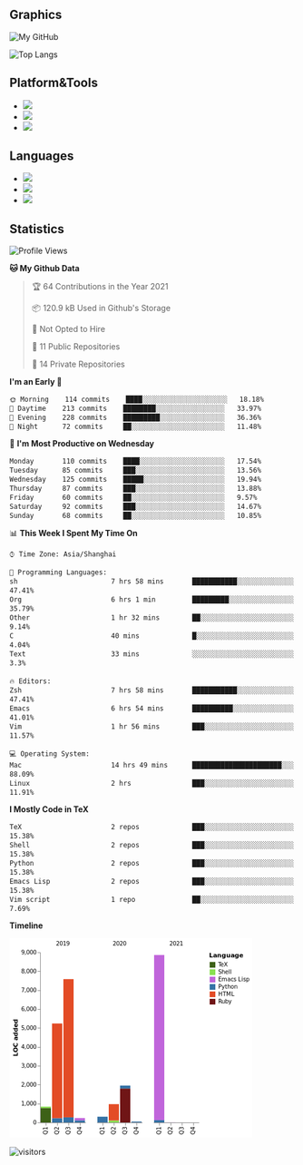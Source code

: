 ## Graphics

![My GitHub](https://github-readme-stats.vercel.app/api?username=SteamedFish&count_private=true&show_icons=true&theme=buefy&include_all_commits=false)

![Top Langs](https://github-readme-stats.vercel.app/api/top-langs/?username=SteamedFish&theme=buefy&hide=ruby&count_private=true&show_icons=true&layout=compact)

## Platform&Tools

* [![](https://img.shields.io/badge/ArchLinux--purple?style=flat-square&logo=ArchLinux)](https://www.archlinux.org/)
* [![](https://img.shields.io/badge/Gentoo-testing-purple?style=flat-square&logo=Gentoo)](https://www.gentoo.org/)
* [![](https://img.shields.io/badge/Doom%20Emacs-28-blue?style=flat-square&logo=Gnu%20emacs&logoColor=white)](https://www.gnu.org/software/emacs/)

## Languages

* [![](https://img.shields.io/badge/-Python-3776AB?style=flat-square&logo=python&logoColor=white)](https://www.python.org/)
* [![](https://img.shields.io/badge/-Bash-00ADD8?style=flat-square&logo=Gnu-bash&logoColor=white)](https://www.gnu.org/software/bash/)
* [![](https://img.shields.io/badge/-Go-00ADD8?style=flat-square&logo=go&logoColor=white)](https://golang.org/)

## Statistics

<!--START_SECTION:waka-->
![Profile Views](http://img.shields.io/badge/Profile%20Views-8-blue)

**🐱 My Github Data** 

> 🏆 64 Contributions in the Year 2021
 > 
> 📦 120.9 kB Used in Github's Storage 
 > 
> 🚫 Not Opted to Hire
 > 
> 📜 11 Public Repositories 
 > 
> 🔑 14 Private Repositories  
 > 
**I'm an Early 🐤** 

```text
🌞 Morning    114 commits    ████░░░░░░░░░░░░░░░░░░░░░   18.18% 
🌆 Daytime    213 commits    ████████░░░░░░░░░░░░░░░░░   33.97% 
🌃 Evening    228 commits    █████████░░░░░░░░░░░░░░░░   36.36% 
🌙 Night      72 commits     ██░░░░░░░░░░░░░░░░░░░░░░░   11.48%

```
📅 **I'm Most Productive on Wednesday** 

```text
Monday       110 commits    ████░░░░░░░░░░░░░░░░░░░░░   17.54% 
Tuesday      85 commits     ███░░░░░░░░░░░░░░░░░░░░░░   13.56% 
Wednesday    125 commits    █████░░░░░░░░░░░░░░░░░░░░   19.94% 
Thursday     87 commits     ███░░░░░░░░░░░░░░░░░░░░░░   13.88% 
Friday       60 commits     ██░░░░░░░░░░░░░░░░░░░░░░░   9.57% 
Saturday     92 commits     ███░░░░░░░░░░░░░░░░░░░░░░   14.67% 
Sunday       68 commits     ██░░░░░░░░░░░░░░░░░░░░░░░   10.85%

```


📊 **This Week I Spent My Time On** 

```text
⌚︎ Time Zone: Asia/Shanghai

💬 Programming Languages: 
sh                       7 hrs 58 mins       ███████████░░░░░░░░░░░░░░   47.41% 
Org                      6 hrs 1 min         █████████░░░░░░░░░░░░░░░░   35.79% 
Other                    1 hr 32 mins        ██░░░░░░░░░░░░░░░░░░░░░░░   9.14% 
C                        40 mins             █░░░░░░░░░░░░░░░░░░░░░░░░   4.04% 
Text                     33 mins             ░░░░░░░░░░░░░░░░░░░░░░░░░   3.3%

🔥 Editors: 
Zsh                      7 hrs 58 mins       ███████████░░░░░░░░░░░░░░   47.41% 
Emacs                    6 hrs 54 mins       ██████████░░░░░░░░░░░░░░░   41.01% 
Vim                      1 hr 56 mins        ███░░░░░░░░░░░░░░░░░░░░░░   11.57%

💻 Operating System: 
Mac                      14 hrs 49 mins      ██████████████████████░░░   88.09% 
Linux                    2 hrs               ███░░░░░░░░░░░░░░░░░░░░░░   11.91%

```

**I Mostly Code in TeX** 

```text
TeX                      2 repos             ███░░░░░░░░░░░░░░░░░░░░░░   15.38% 
Shell                    2 repos             ███░░░░░░░░░░░░░░░░░░░░░░   15.38% 
Python                   2 repos             ███░░░░░░░░░░░░░░░░░░░░░░   15.38% 
Emacs Lisp               2 repos             ███░░░░░░░░░░░░░░░░░░░░░░   15.38% 
Vim script               1 repo              ██░░░░░░░░░░░░░░░░░░░░░░░   7.69%

```


**Timeline**

![Chart not found](https://raw.githubusercontent.com/SteamedFish/SteamedFish/master/charts/bar_graph.png) 


<!--END_SECTION:waka-->

![visitors](https://visitor-badge.laobi.icu/badge?page_id=SteamedFish.SteamedFish)
